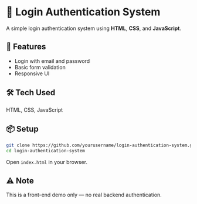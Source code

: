 

# 🔐 Login Authentication System

A simple login authentication system using **HTML**, **CSS**, and **JavaScript**.

## 🚀 Features

* Login with email and password
* Basic form validation
* Responsive UI

## 🛠️ Tech Used

HTML, CSS, JavaScript

## 📦 Setup

```bash
git clone https://github.com/yourusername/login-authentication-system.git
cd login-authentication-system
```

Open `index.html` in your browser.

## ⚠️ Note

This is a front-end demo only — no real backend authentication.


